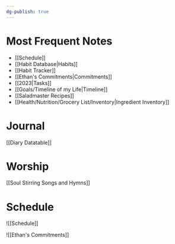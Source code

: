 ```yaml
---
dg-publish: true
---
```


# Most Frequent Notes

- [[Schedule]]
- [[Habit Database|Habits]]
- [[Habit Tracker]]
- [[Ethan's Commitments|Commitments]]
- [[2023|Tasks]]
- [[Goals/Timeline of my Life|Timeline]]
- [[Saladmaster Recipes]]
- [[Health/Nutrition/Grocery List/Inventory|Ingredient Inventory]]

# Journal

[[Diary Datatable]]

# Worship

[[Soul Stirring Songs and Hymns]]

# Schedule

![[Schedule]]

![[Ethan's Commitments]]